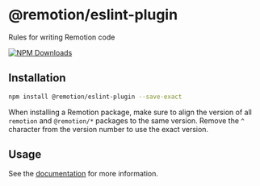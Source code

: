 # @remotion/eslint-plugin
 
Rules for writing Remotion code
 
[![NPM Downloads](https://img.shields.io/npm/dm/@remotion/eslint-plugin.svg?style=flat&color=black&label=Downloads)](https://npmcharts.com/compare/@remotion/eslint-plugin?minimal=true)
 
## Installation
 
```bash
npm install @remotion/eslint-plugin --save-exact
```
 
When installing a Remotion package, make sure to align the version of all `remotion` and `@remotion/*` packages to the same version.
Remove the `^` character from the version number to use the exact version.
 
## Usage
 
See the [documentation](https://www.remotion.dev/docs/brownfield#install-the-eslint-plugin) for more information.
